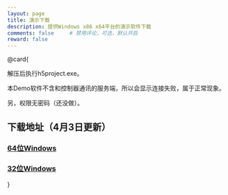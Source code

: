 ```yaml
---
layout: page
title: 演示下载
description: 提供Windows x86 x64平台的演示软件下载
comments: false     # 禁用评论，可选，默认开启
reward: false
---
```


@card{

解压后执行h5project.exe。

本Demo软件不含和控制器通讯的服务端，所以会显示连接失败，属于正常现象。

另，权限无密码（还没做）。

## 下载地址（4月3日更新）

### [64位Windows](https://nbt1-1300006962.cos.ap-chengdu.myqcloud.com/file/h5project-win32-x64.zip)

### [32位Windows](https://nbt1-1300006962.cos.ap-chengdu.myqcloud.com/file/h5project-win32-ia32.zip)

}
